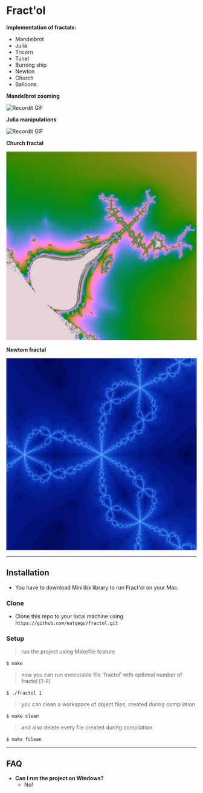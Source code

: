 # Fract'ol

**Implementation of fractals:**

- Mandelbrot
- Julia
- Tricorn
- Tunel
- Burning ship
- Newton
- Church
- Balloons

**Mandelbrot zooming**

![Recordit GIF](http://g.recordit.co/7aoAljTRrS.gif)

**Julia manipulations**

![Recordit GIF](http://g.recordit.co/wcbL7rhDNf.gif)

**Church fractal**

![Screenshot](church.png)

**Newtom fractal**

![Screenshot](newton.png)

---

## Installation

- You have to download Minilibx library to run Fract'ol on your Mac.

### Clone

- Clone this repo to your local machine using `https://github.com/natqegu/fractol.git`

### Setup

> run the project using Makefile feature

```shell
$ make
```

> now you can run executable file 'fractol' with optional number of fractol [1-8]

```shell
$ ./fractol 1
```

> you can clean a workspace of object files, created during compilation

```shell
$ make clean
```

> and also delete every file created during compilation

```shell
$ make fclean
```

---

## FAQ

- **Can I run the project on Windows?**
    - No!